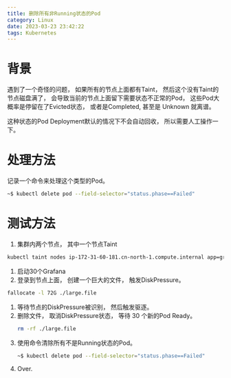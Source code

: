 ```yaml
---
title: 删除所有非Running状态的Pod
category: Linux
date: 2023-03-23 23:42:22
tags: Kubernetes
---
```


# 背景

遇到了一个奇怪的问题， 如果所有的节点上面都有Taint， 然后这个没有Taint的节点磁盘满了， 会导致当前的节点上面留下需要状态不正常的Pod， 这些Pod大概率是停留在了Evicted状态， 或者是Completed, 甚至是 Unknown 就离谱。 

这种状态的Pod Deployment默认的情况下不会自动回收， 所以需要人工操作一下。 


# 处理方法
记录一个命令来处理这个类型的Pod。 

```bash
~$ kubectl delete pod --field-selector="status.phase==Failed"
```

# 测试方法
1. 集群内两个节点， 其中一个节点Taint
  ```bash
  kubectl taint nodes ip-172-31-60-181.cn-north-1.compute.internal app=grafana:NoSchedule
  ```
1. 启动30个Grafana
1. 登录到节点上面， 创建一个巨大的文件， 触发DiskPressure。
  ```bash
  fallocate -l 72G ./large.file
  ```
1. 等待节点的DiskPressure被识别， 然后触发驱逐。 
1. 删除文件， 取消DiskPressure状态， 等待 30 个新的Pod Ready。
   ```bash
   rm -rf ./large.file
   ```
1. 使用命令清除所有不是Running状态的Pod。
   ```bash
   ~$ kubectl delete pod --field-selector="status.phase==Failed"
   ```
1. Over.
